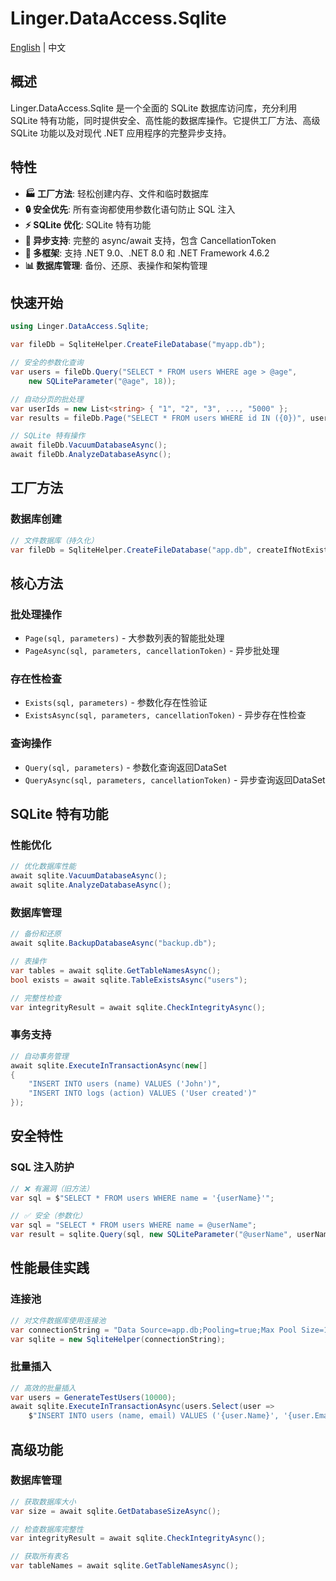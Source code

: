 # Linger.DataAccess.Sqlite

[English](README.md) | 中文

## 概述

Linger.DataAccess.Sqlite 是一个全面的 SQLite 数据库访问库，充分利用 SQLite 特有功能，同时提供安全、高性能的数据库操作。它提供工厂方法、高级 SQLite 功能以及对现代 .NET 应用程序的完整异步支持。

## 特性

- **🏭 工厂方法**: 轻松创建内存、文件和临时数据库
- **🔒 安全优先**: 所有查询都使用参数化语句防止 SQL 注入
- **⚡ SQLite 优化**: SQLite 特有功能
- **🔄 异步支持**: 完整的 async/await 支持，包含 CancellationToken
- **🎯 多框架**: 支持 .NET 9.0、.NET 8.0 和 .NET Framework 4.6.2
- **📊 数据库管理**: 备份、还原、表操作和架构管理

## 快速开始

```csharp
using Linger.DataAccess.Sqlite;

var fileDb = SqliteHelper.CreateFileDatabase("myapp.db");

// 安全的参数化查询
var users = fileDb.Query("SELECT * FROM users WHERE age > @age", 
    new SQLiteParameter("@age", 18));

// 自动分页的批处理
var userIds = new List<string> { "1", "2", "3", ..., "5000" };
var results = fileDb.Page("SELECT * FROM users WHERE id IN ({0})", userIds);

// SQLite 特有操作
await fileDb.VacuumDatabaseAsync();
await fileDb.AnalyzeDatabaseAsync();
```

## 工厂方法

### 数据库创建
```csharp
// 文件数据库（持久化）
var fileDb = SqliteHelper.CreateFileDatabase("app.db", createIfNotExists: true);
```

## 核心方法

### 批处理操作
- `Page(sql, parameters)` - 大参数列表的智能批处理
- `PageAsync(sql, parameters, cancellationToken)` - 异步批处理

### 存在性检查
- `Exists(sql, parameters)` - 参数化存在性验证
- `ExistsAsync(sql, parameters, cancellationToken)` - 异步存在性检查

### 查询操作
- `Query(sql, parameters)` - 参数化查询返回DataSet
- `QueryAsync(sql, parameters, cancellationToken)` - 异步查询返回DataSet

## SQLite 特有功能

### 性能优化
```csharp
// 优化数据库性能
await sqlite.VacuumDatabaseAsync();
await sqlite.AnalyzeDatabaseAsync();
```

### 数据库管理
```csharp
// 备份和还原
await sqlite.BackupDatabaseAsync("backup.db");

// 表操作
var tables = await sqlite.GetTableNamesAsync();
bool exists = await sqlite.TableExistsAsync("users");

// 完整性检查
var integrityResult = await sqlite.CheckIntegrityAsync();
```

### 事务支持
```csharp
// 自动事务管理
await sqlite.ExecuteInTransactionAsync(new[]
{
    "INSERT INTO users (name) VALUES ('John')",
    "INSERT INTO logs (action) VALUES ('User created')"
});
```

## 安全特性

### SQL 注入防护
```csharp
// ❌ 有漏洞（旧方法）
var sql = $"SELECT * FROM users WHERE name = '{userName}'";

// ✅ 安全（参数化）
var sql = "SELECT * FROM users WHERE name = @userName";
var result = sqlite.Query(sql, new SQLiteParameter("@userName", userName));
```

## 性能最佳实践

### 连接池
```csharp
// 对文件数据库使用连接池
var connectionString = "Data Source=app.db;Pooling=true;Max Pool Size=100;";
var sqlite = new SqliteHelper(connectionString);
```

### 批量插入
```csharp
// 高效的批量插入
var users = GenerateTestUsers(10000);
await sqlite.ExecuteInTransactionAsync(users.Select(user => 
    $"INSERT INTO users (name, email) VALUES ('{user.Name}', '{user.Email}')"));
```

## 高级功能

### 数据库管理
```csharp
// 获取数据库大小
var size = await sqlite.GetDatabaseSizeAsync();

// 检查数据库完整性
var integrityResult = await sqlite.CheckIntegrityAsync();

// 获取所有表名
var tableNames = await sqlite.GetTableNamesAsync();
```
